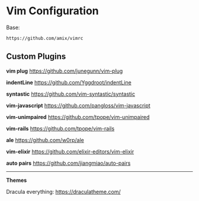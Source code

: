 # Vim Configuration

Base:

```
https://github.com/amix/vimrc
```

## Custom Plugins

__vim plug__
https://github.com/junegunn/vim-plug

__indentLine__
https://github.com/Yggdroot/indentLine

__syntastic__
https://github.com/vim-syntastic/syntastic

__vim-javascript__
https://github.com/pangloss/vim-javascript

__vim-unimpaired__
https://github.com/tpope/vim-unimpaired

__vim-rails__
https://github.com/tpope/vim-rails

__ale__
https://github.com/w0rp/ale

__vim-elixir__
https://github.com/elixir-editors/vim-elixir

__auto pairs__
https://github.com/jiangmiao/auto-pairs

---

__Themes__

Dracula everything:
https://draculatheme.com/


